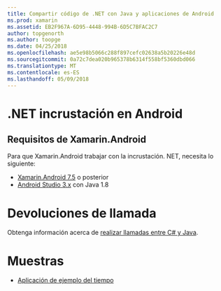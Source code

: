 ```yaml
---
title: Compartir código de .NET con Java y aplicaciones de Android
ms.prod: xamarin
ms.assetid: EB2F967A-6D95-4448-994B-6D5C7BFAC2C7
author: topgenorth
ms.author: toopge
ms.date: 04/25/2018
ms.openlocfilehash: ae5e98b5066c288f897cefc02638a5b20226e48d
ms.sourcegitcommit: 0a72c7dea020b965378b6314f558bf5360dbd066
ms.translationtype: MT
ms.contentlocale: es-ES
ms.lasthandoff: 05/09/2018
---
```

# <a name="net-embedding-on-android"></a>.NET incrustación en Android

## <a name="xamarinandroid-requirements"></a>Requisitos de Xamarin.Android

Para que Xamarin.Android trabajar con la incrustación. NET, necesita lo siguiente:

* [Xamarin.Android 7.5](https://www.visualstudio.com/xamarin/) o posterior
* [Android Studio 3.x](https://developer.android.com/studio/index.html) con Java 1.8

# <a name="callbacks"></a>Devoluciones de llamada

Obtenga información acerca de [realizar llamadas entre C# y Java](callbacks.md).

# <a name="samples"></a>Muestras

* [Aplicación de ejemplo del tiempo](https://github.com/jamesmontemagno/embeddinator-weather)

